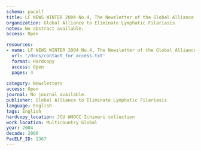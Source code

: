 ```yaml
---
schema: pacelf
title: LF NEWS WINTER 2004 No.4, The Newsletter of the Global Alliance to Eliminate Lymphatic filariasis
organization: Global Alliance to Eliminate Lymphatic Filariasis
notes: No abstract available.
access: Open

resources:
- name: LF NEWS WINTER 2004 No.4, The Newsletter of the Global Alliance to Eliminate Lymphatic filariasis
  url: '/docs/contact_for_access.txt'
  format: Hardcopy
  access: Open
  pages: 4
 
category: Newsletters
access: Open
journal: No journal available.
publisher: Global Alliance to Eliminate Lymphatic Filariasis
language: English 
tags: English 
hardcopy_location: JCU WHOCC Ichimori collection
work_location: Multicountry Global
year: 2004
decade: 2000
PacELF_ID: 1367
---
```

